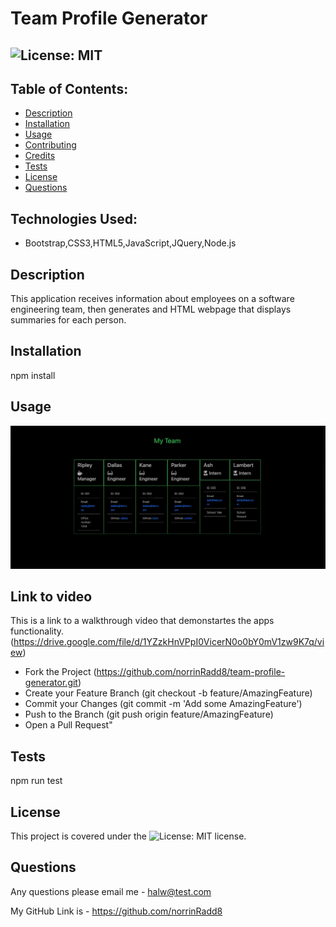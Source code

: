# Team Profile Generator

## ![License: MIT](https://img.shields.io/badge/License-MIT-yellow.svg)

## Table of Contents:

- [Description](#description)
- [Installation](#installation)
- [Usage](#usage)
- [Contributing](#contributing)
- [Credits](#credits)
- [Tests](#tests)
- [License](#license)
- [Questions](#questions)

## Technologies Used:

- Bootstrap,CSS3,HTML5,JavaScript,JQuery,Node.js

## Description

This application receives information about employees on a software engineering team, then generates and HTML webpage that displays summaries for each person.

## Installation

npm install

## Usage

![App demo](assets/images/team-profile-gen.png)

## Link to video

This is a link to a walkthrough video that demonstartes the apps functionality. (https://drive.google.com/file/d/1YZzkHnVPpI0VicerN0o0bY0mV1zw9K7q/view)

- Fork the Project (https://github.com/norrinRadd8/team-profile-generator.git)
- Create your Feature Branch (git checkout -b feature/AmazingFeature)
- Commit your Changes (git commit -m 'Add some AmazingFeature')
- Push to the Branch (git push origin feature/AmazingFeature)
- Open a Pull Request"

## Tests

npm run test

## License

This project is covered under the ![License: MIT](https://img.shields.io/badge/License-MIT-yellow.svg) license.

## Questions

Any questions please email me - halw@test.com

My GitHub Link is - https://github.com/norrinRadd8
